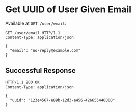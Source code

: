 # Get UUID of User Given Email

Available at `GET /user/email`:

```http
GET /user/email HTTP/1.1
Content-Type: application/json

{
  "email": "no-reply@example.com"
}
```

## Successful Response

```http
HTTP/1.1 200 OK
Content-Type: application/json

{
  "uuid": "123e4567-e89b-12d3-a456-426655440000"
}
```
